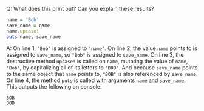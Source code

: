 Q: What does this print out? Can you explain these results?

```ruby
name = 'Bob'
save_name = name
name.upcase!
puts name, save_name
```

A:
On line 1, `'Bob'` is assigned to `'name'`.
On line 2, the value `name` points to is assigned to `save_name`, so `"Bob"` is assigned to `save_name`.
On line 3, the destructive method `upcase!` is called on `name`, mutating the value of `name`, `"Bob"`, by capitalizing all of its letters to `"BOB"`. And because `save_name` points to the same object that `name` points to, `"BOB"` is also referenced by `save_name`.
On line 4, the method `puts` is called with arguments `name` and `save_name`. This outputs the following on console:
```
BOB
BOB
```